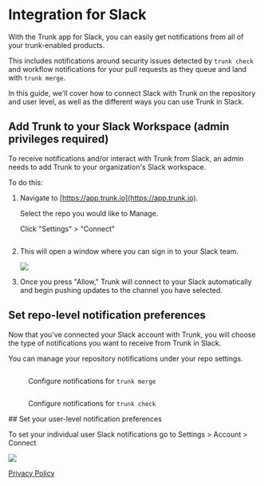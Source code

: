 # Integration for Slack

With the Trunk app for Slack, you can easily get notifications from all of your trunk-enabled products.

This includes notifications around security issues detected by `trunk check` and workflow notifications for your pull requests as they queue and land with `trunk merge`.

In this guide, we'll cover how to connect Slack with Trunk on the repository and user level, as well as the different ways you can use Trunk in Slack.

## Add Trunk to your Slack Workspace (admin privileges required)

To receive notifications and/or interact with Trunk from Slack, an admin needs to add Trunk to your organization's Slack workspace.

To do this:

1. Navigate to [https://app.trunk.io](https://app.trunk.io).

   Select the repo you would like to Manage.

   Click "Settings" > "Connect" <figure><img src="https://files.readme.io/14d4355-image.png" alt=""></figure>

2. This will open a window where you can sign in to your Slack team.

   ![ ](https://682515401-files.gitbook.io/~/files/v0/b/gitbook-x-prod.appspot.com/o/spaces%2F61Ep9MrYBkJa0Yq3zS1s%2Fuploads%2Fgit-blob-707bb1be7467af36b946d612cc9a006ef6c9fe92%2FPermissinoPage.png?alt=media)

3. Once you press "Allow," Trunk will connect to your Slack automatically and begin pushing updates to the channel you have selected.

## Set repo-level notification preferences

Now that you've connected your Slack account with Trunk, you will choose the type of notifications you want to receive from Trunk in Slack.

You can manage your repository notifications under your repo settings.

<figure><img src="https://682515401-files.gitbook.io/~/files/v0/b/gitbook-x-prod.appspot.com/o/spaces%2F61Ep9MrYBkJa0Yq3zS1s%2Fuploads%2Fgit-blob-4854ce3bdfd1333322d1d7f02e08e6b0fd0a2bd7%2FMergeOptions.png?alt=media" alt=""><figcaption><p>Configure notifications for <code>trunk merge</code></p></figcaption></figure>
<figure><img src="https://682515401-files.gitbook.io/~/files/v0/b/gitbook-x-prod.appspot.com/o/spaces%2F61Ep9MrYBkJa0Yq3zS1s%2Fuploads%2Fgit-blob-a8303b41607a3dbc4e728fe99163800a2b87800e%2FCheckOptions.png?alt=media" alt=""><figcaption><p>Configure notifications for <code>trunk check</code></p></figcaption></figure>
## Set your user-level notification preferences

To set your individual user Slack notifications go to Settings > Account > Connect

![ ](https://files.readme.io/3491658-SCR-20230605-efb-2.png)

[Privacy Policy](https://trunk.io/privacy)
